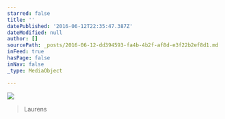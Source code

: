 ```yaml
---
starred: false
title: ''
datePublished: '2016-06-12T22:35:47.387Z'
dateModified: null
author: []
sourcePath: _posts/2016-06-12-dd394593-fa4b-4b2f-af8d-e3f22b2ef8d1.md
inFeed: true
hasPage: false
inNav: false
_type: MediaObject

---
```

![](https://the-grid-user-content.s3-us-west-2.amazonaws.com/322391de-e035-435a-ab7d-e5662ae647f5.jpg)

> Laurens